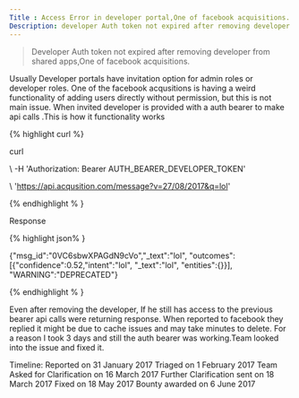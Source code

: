 ```yaml
---
Title : Access Error in developer portal,One of facebook acquisitions. 
Description: developer Auth token not expired after removing developer from shared apps
---
```

> Developer Auth token not expired after removing developer from shared apps,One of facebook acquisitions.

Usually Developer portals have invitation option for admin roles or developer roles. One of the facebook acqusitions is having a weird
functionality of adding users directly without permission, but this is not main issue. When invited developer is provided with a auth bearer to make api calls
.This is how it functionality works

{% highlight curl %}

curl 

\ -H 'Authorization: Bearer AUTH_BEARER_DEVELOPER_TOKEN' 

\ 'https://api.acqusition.com/message?v=27/08/2017&q=lol'

{% endhighlight % }

Response

{% highlight json% }

{"msg_id":"0VC6sbwXPAGdN9cVo","_text":"lol",
"outcomes":[{"confidence":0.52,"intent":"lol",
"_text":"lol",
"entities":{}}],
"WARNING":"DEPRECATED"}

{% endhighlight % }

Even after removing the developer, If he still has access to the previous bearer api calls were returning response.
When reported to facebook they replied it might be due to cache issues and may take minutes to delete. For a reason I took 3 days and still
the auth bearer was working.Team looked into the issue and fixed it.

Timeline:
Reported on 31 January 2017
Triaged on 1 February 2017
Team Asked for Clarification on 16 March 2017
Further Clarification sent on 18 March 2017
Fixed on 18 May 2017
Bounty awarded on 6 June 2017
